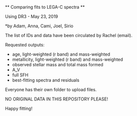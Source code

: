 ** Comparing fits to LEGA-C spectra **

Using DR3 - May 23, 2019

*by Adam, Anna, Cami, Joel, Sirio

The list of IDs and data have been circulated by Rachel (email).

Requested outputs:

- age, light-weighted (r band) and mass-weighted
- metallicity, light-weighted (r band) and mass-weighted
- observed stellar mass and total mass formed
- A_V
- full SFH
- best-fitting spectra and residuals

Everyone has their own folder to upload files.

NO ORIGINAL DATA IN THIS REPOSITORY PLEASE!

Happy fitting!
